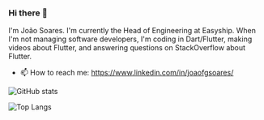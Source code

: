 ### Hi there 👋

I'm João Soares. 
I'm currently the Head of Engineering at Easyship. When I'm not managing software developers, I'm coding in Dart/Flutter, making videos about Flutter, and answering questions on StackOverflow about Flutter.

- 📫 How to reach me: https://www.linkedin.com/in/joaofgsoares/

![GitHub stats](https://github-readme-stats.vercel.app/api?username=morthor&show_icons=true&theme=dark)

![Top Langs](https://github-readme-stats.vercel.app/api/top-langs/?username=morthor&theme=dark&layout=compact&hide=cMake,c%2B%2B)
